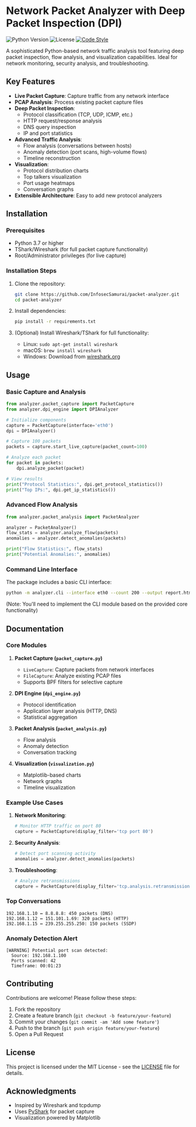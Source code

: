# Network Packet Analyzer with Deep Packet Inspection (DPI)

![Python Version](https://img.shields.io/badge/python-3.7%2B-blue)
![License](https://img.shields.io/badge/license-MIT-green)
[![Code Style](https://img.shields.io/badge/code%20style-black-000000.svg)](https://github.com/psf/black)

A sophisticated Python-based network traffic analysis tool featuring deep packet inspection, flow analysis, and visualization capabilities. Ideal for network monitoring, security analysis, and troubleshooting.

## Key Features

- **Live Packet Capture**: Capture traffic from any network interface
- **PCAP Analysis**: Process existing packet capture files
- **Deep Packet Inspection**:
  - Protocol classification (TCP, UDP, ICMP, etc.)
  - HTTP request/response analysis
  - DNS query inspection
  - IP and port statistics
- **Advanced Traffic Analysis**:
  - Flow analysis (conversations between hosts)
  - Anomaly detection (port scans, high-volume flows)
  - Timeline reconstruction
- **Visualization**:
  - Protocol distribution charts
  - Top talkers visualization
  - Port usage heatmaps
  - Conversation graphs
- **Extensible Architecture**: Easy to add new protocol analyzers

## Installation

### Prerequisites

- Python 3.7 or higher
- TShark/Wireshark (for full packet capture functionality)
- Root/Administrator privileges (for live capture)

### Installation Steps

1. Clone the repository:
   ```bash
   git clone https://github.com/InfosecSamurai/packet-analyzer.git
   cd packet-analyzer
   ```

2. Install dependencies:
   ```bash
   pip install -r requirements.txt
   ```

3. (Optional) Install Wireshark/TShark for full functionality:
   - Linux: `sudo apt-get install wireshark`
   - macOS: `brew install wireshark`
   - Windows: Download from [wireshark.org](https://www.wireshark.org)

## Usage

### Basic Capture and Analysis

```python
from analyzer.packet_capture import PacketCapture
from analyzer.dpi_engine import DPIAnalyzer

# Initialize components
capture = PacketCapture(interface='eth0')
dpi = DPIAnalyzer()

# Capture 100 packets
packets = capture.start_live_capture(packet_count=100)

# Analyze each packet
for packet in packets:
    dpi.analyze_packet(packet)

# View results
print("Protocol Statistics:", dpi.get_protocol_statistics())
print("Top IPs:", dpi.get_ip_statistics())
```

### Advanced Flow Analysis

```python
from analyzer.packet_analysis import PacketAnalyzer

analyzer = PacketAnalyzer()
flow_stats = analyzer.analyze_flow(packets)
anomalies = analyzer.detect_anomalies(packets)

print("Flow Statistics:", flow_stats)
print("Potential Anomalies:", anomalies)
```

### Command Line Interface

The package includes a basic CLI interface:

```bash
python -m analyzer.cli --interface eth0 --count 200 --output report.html
```

(Note: You'll need to implement the CLI module based on the provided core functionality)

## Documentation

### Core Modules

1. **Packet Capture (`packet_capture.py`)**
   - `LiveCapture`: Capture packets from network interfaces
   - `FileCapture`: Analyze existing PCAP files
   - Supports BPF filters for selective capture

2. **DPI Engine (`dpi_engine.py`)**
   - Protocol identification
   - Application layer analysis (HTTP, DNS)
   - Statistical aggregation

3. **Packet Analysis (`packet_analysis.py`)**
   - Flow analysis
   - Anomaly detection
   - Conversation tracking

4. **Visualization (`visualization.py`)**
   - Matplotlib-based charts
   - Network graphs
   - Timeline visualization

### Example Use Cases

1. **Network Monitoring**:
   ```python
   # Monitor HTTP traffic on port 80
   capture = PacketCapture(display_filter='tcp port 80')
   ```

2. **Security Analysis**:
   ```python
   # Detect port scanning activity
   anomalies = analyzer.detect_anomalies(packets)
   ```

3. **Troubleshooting**:
   ```python
   # Analyze retransmissions
   capture = PacketCapture(display_filter='tcp.analysis.retransmission')
   ```


### Top Conversations
```text
192.168.1.10 ↔ 8.8.8.8: 450 packets (DNS)
192.168.1.12 ↔ 151.101.1.69: 320 packets (HTTP)
192.168.1.15 ↔ 239.255.255.250: 150 packets (SSDP)
```

### Anomaly Detection Alert
```text
[WARNING] Potential port scan detected:
  Source: 192.168.1.100
  Ports scanned: 42
  Timeframe: 00:01:23
```

## Contributing

Contributions are welcome! Please follow these steps:

1. Fork the repository
2. Create a feature branch (`git checkout -b feature/your-feature`)
3. Commit your changes (`git commit -am 'Add some feature'`)
4. Push to the branch (`git push origin feature/your-feature`)
5. Open a Pull Request

## License

This project is licensed under the MIT License - see the [LICENSE](LICENSE) file for details.

## Acknowledgments

- Inspired by Wireshark and tcpdump
- Uses [PyShark](https://github.com/KimiNewt/pyshark) for packet capture
- Visualization powered by Matplotlib
